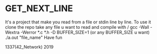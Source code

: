 # GET_NEXT_LINE

It's a project that make you read from a file or stdin line by line.
To use it clone the repo take any file u want to read and compile with /
  gcc -Wall -Wextra -Werror *.c *.h -D BUFFER_SIZE=1 (or any BUFFER_SIZE u want)
  ./a.out "file_name"
Have fun


1337(42_Network) 2019
